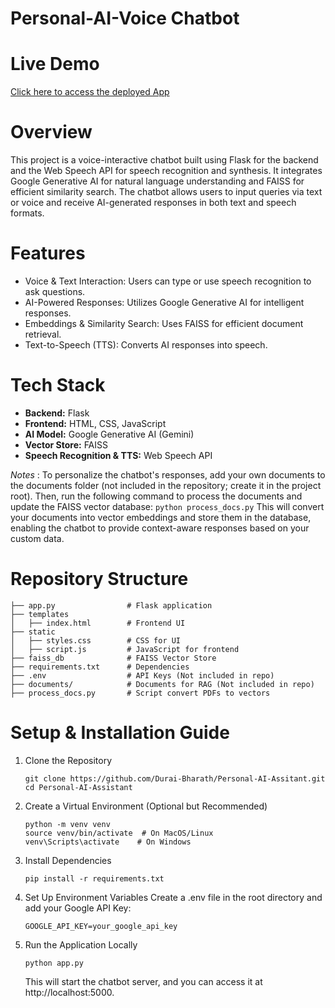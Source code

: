 # Personal-AI-Voice Chatbot

# Live Demo
[Click here to access the deployed App](https://personal-ai-assitant-sn8r.onrender.com/)

# Overview
This project is a voice-interactive chatbot built using Flask for the backend and the Web Speech API for speech recognition and synthesis. It integrates Google Generative AI for natural language understanding and FAISS for efficient similarity search. The chatbot allows users to input queries via text or voice and receive AI-generated responses in both text and speech formats.

# Features
* Voice & Text Interaction: Users can type or use speech recognition to ask questions.
* AI-Powered Responses: Utilizes Google Generative AI for intelligent responses.
* Embeddings & Similarity Search: Uses FAISS for efficient document retrieval.
* Text-to-Speech (TTS): Converts AI responses into speech.

# Tech Stack
* **Backend:** Flask
* **Frontend:** HTML, CSS, JavaScript
* **AI Model:** Google Generative AI (Gemini)
* **Vector Store:** FAISS
* **Speech Recognition & TTS:** Web Speech API

*Notes* : To personalize the chatbot's responses, add your own documents to the documents folder (not included in the repository; create it in the project root). Then, run the following command to process the documents and update the FAISS vector database:
```python process_docs.py``` 
This will convert your documents into vector embeddings and store them in the database, enabling the chatbot to provide context-aware responses based on your custom data.

# Repository Structure

```
├── app.py                # Flask application
├── templates
│   ├── index.html        # Frontend UI
├── static
│   ├── styles.css        # CSS for UI
│   ├── script.js         # JavaScript for frontend
├── faiss_db              # FAISS Vector Store
├── requirements.txt      # Dependencies
├── .env                  # API Keys (Not included in repo)
├── documents/            # Documents for RAG (Not included in repo)
├── process_docs.py       # Script convert PDFs to vectors
```

# Setup & Installation Guide

1. Clone the Repository
   ```
   git clone https://github.com/Durai-Bharath/Personal-AI-Assitant.git
   cd Personal-AI-Assistant
   ```
2. Create a Virtual Environment (Optional but Recommended)
   ```
   python -m venv venv
   source venv/bin/activate  # On MacOS/Linux
   venv\Scripts\activate    # On Windows
   ```
3. Install Dependencies
   ```
   pip install -r requirements.txt
   ```
4. Set Up Environment Variables
   Create a .env file in the root directory and add your Google API Key:
   ```
   GOOGLE_API_KEY=your_google_api_key
   ```
5. Run the Application Locally
   ```
   python app.py
   ```
   This will start the chatbot server, and you can access it at http://localhost:5000.
